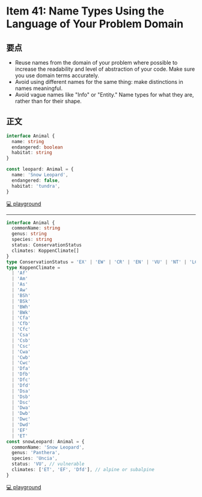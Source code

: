 # Item 41: Name Types Using the Language of Your Problem Domain

## 要点

- Reuse names from the domain of your problem where possible to increase the readability and level of abstraction of your code. Make sure you use domain terms accurately.
- Avoid using different names for the same thing: make distinctions in names meaningful.
- Avoid vague names like "Info" or "Entity." Name types for what they are, rather than for their shape.

## 正文

```ts
interface Animal {
  name: string
  endangered: boolean
  habitat: string
}

const leopard: Animal = {
  name: 'Snow Leopard',
  endangered: false,
  habitat: 'tundra',
}
```

[💻 playground](https://www.typescriptlang.org/play/?ts=5.4.5#code/JYOwLgpgTgZghgYwgAgIImAWzgG2QbwChlkQ5MIAuZAZzClAHMBuY5CEAEzhEegk7UARgHsROCD1YkAFnCHAwcMNToNerAL6FCCESDrIJIgA5wogtBmx4AvATZkK1AOQBlECIDuyADIRTc04XABo2Dm5efkt4HBoIMNl5RWVXMABXLig4UMJNViA)

---

```ts
interface Animal {
  commonName: string
  genus: string
  species: string
  status: ConservationStatus
  climates: KoppenClimate[]
}
type ConservationStatus = 'EX' | 'EW' | 'CR' | 'EN' | 'VU' | 'NT' | 'LC'
type KoppenClimate =
  | 'Af'
  | 'Am'
  | 'As'
  | 'Aw'
  | 'BSh'
  | 'BSk'
  | 'BWh'
  | 'BWk'
  | 'Cfa'
  | 'Cfb'
  | 'Cfc'
  | 'Csa'
  | 'Csb'
  | 'Csc'
  | 'Cwa'
  | 'Cwb'
  | 'Cwc'
  | 'Dfa'
  | 'Dfb'
  | 'Dfc'
  | 'Dfd'
  | 'Dsa'
  | 'Dsb'
  | 'Dsc'
  | 'Dwa'
  | 'Dwb'
  | 'Dwc'
  | 'Dwd'
  | 'EF'
  | 'ET'
const snowLeopard: Animal = {
  commonName: 'Snow Leopard',
  genus: 'Panthera',
  species: 'Uncia',
  status: 'VU', // vulnerable
  climates: ['ET', 'EF', 'Dfd'], // alpine or subalpine
}
```

[💻 playground](https://www.typescriptlang.org/play/?ts=5.4.5#code/JYOwLgpgTgZghgYwgAgIImAWzgG2QbwChlkEB7TTMkAOTkwgC5kBnMKUAcwG5jlOIIAK4tmbDiB58WABwgJgEUa3ZdeJNnDAjmAYWotoANy3BqAZTBaR60jixalzANJkZckLvvZIAbQC6vAC+hGAAnnLI+iCGUCZgZiCW1izIALzIAOQAogAamcgAPlnZAOoFxZm6AEoVJTR1mQBqAKqNNAAqjQAyupm84ZGu7oJeDpDpRXyZqDCNqJjzLPMA7hXTAELmABaNWwDWe6W7RVkbpYdTJFXwjbowAEZ3MAh3LHBvT6dVLK-fuisPv8Vl9KgC-oVpgARW7fGGgrIwiGImAAE3W1yh70aWIRmSxyPxgJxIJJhKhK3RVxKADFGtkurxyDEwKwQGQVt0IG44FBUcx0A48BkiCRyJRqHQGMxMuZ2StkFyeXzMgAaPgCYTKTIABTg4G20A+6o0cgUTiyLRACmN0is2m1rTVJAA9C7kEYhDgQEaHjgIHwEN5HMpfDkuqrac78WjMv5I8g3chcDJQCgyFBWEIHim04QgrwgA)
